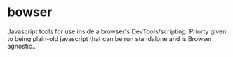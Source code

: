 # bowser
Javascript tools for use inside a browser's DevTools/scripting. Priorty given to being plain-old javascript that can be run standalone and is Browser agnostic..
